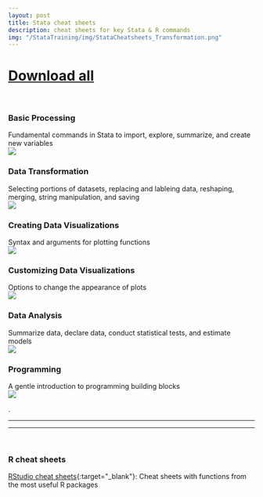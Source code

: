 ```yaml
---
layout: post
title: Stata cheat sheets
description: cheat sheets for key Stata & R commands
img: "/StataTraining/img/StataCheatsheets_Transformation.png"
---
```


<h1><a href ="/StataTraining/pdf/AllCheatSheets.pdf " onclick="trackOutboundLink('AllCheatSheets.pdf'); return false;"
download="AllCheatSheets.pdf">Download all</a></h1>
<br>

### Basic Processing
<div class="col three caption">
	Fundamental commands in Stata to import, explore, summarize, and create new variables
</div>

<div>
	<a href="/StataTraining/pdf/StataCheatsheet_processing.pdf" target = "_blank">
		<img class="col three" src="/StataTraining/img/StataCheatsheets_Processing.png"/>  
	</a>
</div>




### Data Transformation
<div class="col three caption">
	Selecting portions of datasets, replacing and lableing data, reshaping, merging, string manipulation, and saving
</div>

<div>
	<a href="/StataTraining/pdf/StataCheatsheet_transformation.pdf" target = "_blank">
		<img class="col three" src="/StataTraining/img/StataCheatsheet_transformation.png"/>  
	</a>
</div>



### Creating Data Visualizations
<div class="col three caption">
	Syntax and arguments for plotting functions
</div>

<div>
	<a href="/StataTraining/pdf/StataCheatsheet_visualization1.pdf" target = "_blank">
		<img class="col three" src="/StataTraining/img/StataCheatsheets_visualization1.png"/>  
	</a>
</div>




### Customizing Data Visualizations
<div class="col three caption">
	Options to change the appearance of plots
</div>


<div>
	<a href="/StataTraining/pdf/StataCheatsheet_visualization2.pdf" target = "_blank">
		<img class="col three" src="/StataTraining/img/StataCheatsheets_visualization2.png"/>  
	</a>
</div>


### Data Analysis
<div class="col three caption">
	Summarize data, declare data, conduct statistical tests, and estimate models
</div>

<div>
	<a href="/StataTraining/pdf/StataCheatSheet_Analysis.pdf" target = "_blank">
		<img class="col three" src="/StataTraining/img/StataCheatSheet_analysis.png"/>  
	</a>
</div>


### Programming
<div class="col three caption">
	A gentle introduction to programming building blocks
</div>

<div>
	<a href="/StataTraining/pdf/StataCheatSheet_programming_2016_June.pdf" target = "_blank">
		<img class="col three" src="/StataTraining/img/StataCheatsheet_programming.png"/>  
	</a>
</div>


.
<hr>
<hr>
<br>

### R cheat sheets
[RStudio cheat sheets](https://www.rstudio.com/resources/cheatsheets/){:target="_blank"}: Cheat sheets with functions from the most useful R packages
